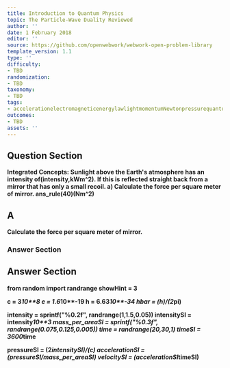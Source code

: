 ```yaml
---
title: Introduction to Quantum Physics
topic: The Particle-Wave Duality Reviewed
author: ''
date: 1 February 2018
editor: ''
source: https://github.com/openwebwork/webwork-open-problem-library
template_version: 1.1
type: ''
difficulty:
- TBD
randomization:
- TBD
taxonomy:
- TBD
tags:
- accelerationelectromagneticenergylawlightmomentumNewtonpressurequantumradiationsecondvelocitywavelength
outcomes:
- TBD
assets: ''
---
```


## Question Section 

<b>
<b>Integrated Concepts:<b> Sunlight above the Earth's atmosphere has an intensity of(intensity,kWm^2). If this is reflected straight back from a mirror that has only a small recoil.
a) Calculate the force per square meter of mirror.
ans_rule(40)(Nm^2)

## A
Calculate the force per square meter of mirror.
### Answer Section


## Answer Section

from random import randrange
showHint = 3

c = 3*10**8
e = 1.6*10**-19
h = 6.63*10**-34
hbar = (h)/(2*pi)

intensity = sprintf("%0.2f", randrange(1,1.5,0.05))
intensitySI = intensity*10**3
mass_per_areaSI = sprintf("%0.3f", randrange(0.075,0.125,0.005))
time = randrange(20,30,1)
timeSI = 3600*time

pressureSI = (2*intensitySI)/(c)
accelerationSI = (pressureSI/mass_per_areaSI)
velocitySI = (accelerationSI*timeSI)